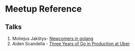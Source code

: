 # Meetup Reference

## Talks

1. Motiejus Jakštys- [Newcomers in golang
](https://github.com/golang-lt/presentations/blob/master/2017-03-07/newcommers_in_golang.pdf)
2. Aiden Scandella - [Three Years of Go in Production at Uber](https://t.uber.com/go-18)
